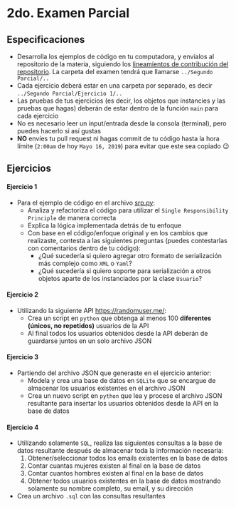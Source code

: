 # 2do. Examen Parcial

## Especificaciones

* Desarrolla los ejemplos de código en tu computadora, y envíalos al repositorio de la materia, siguiendo los [lineamientos de contribución del repositorio](https://github.com/AnhellO/DAS_Sistemas#contributing). La carpeta del examen tendrá que llamarse `../Segundo Parcial/..`
* Cada ejercicio deberá estar en una carpeta por separado, es decir `../Segundo Parcial/Ejercicio 1/..`
* Las pruebas de tus ejercicios (es decir, los objetos que instancies y las pruebas que hagas) deberán de estar dentro de la función `main` para cada ejercicio
* No es necesario leer un input/entrada desde la consola (terminal), pero puedes hacerlo si así gustas
* **NO** envíes tu pull request ni hagas commit de tu código hasta la hora límite (`2:00am` de hoy `Mayo 16, 2019`) para evitar que este sea copiado :wink:

## Ejercicios

#### Ejercicio 1

* Para el ejemplo de código en el archivo [srp.py](srp.py):
  * Analiza y refactoriza el código para utilizar el `Single Responsibility Principle` de manera correcta
  * Explica la lógica implementada detrás de tu enfoque
  * Con base en el código/enfoque original y en los cambios que realizaste, contesta a las siguientes preguntas (puedes contestarlas con comentarios dentro de tu código):
    * ¿Qué sucedería si quiero agregar otro formato de serialización más complejo como `XML` o `Yaml`?
    * ¿Qué sucedería si quiero soporte para serialización a otros objetos aparte de los instanciados por la clase `Usuario`?

#### Ejercicio 2

* Utilizando la siguiente API https://randomuser.me/:
  * Crea un script en `python` que obtenga al menos 100 **diferentes (únicos, no repetidos)** usuarios de la API
  * Al final todos los usuarios obtenidos desde la API deberán de guardarse juntos en un solo archivo JSON

#### Ejercicio 3

* Partiendo del archivo JSON que generaste en el ejercicio anterior:
  * Modela y crea una base de datos en `SQLite` que se encargue de almacenar los usuarios existentes en el archivo JSON
  * Crea un nuevo script en `python` que lea y procese el archivo JSON resultante para insertar los usuarios obtenidos desde la API en la base de datos

#### Ejercicio 4

* Utilizando solamente `SQL`, realiza las siguientes consultas a la base de datos resultante después de almacenar toda la información necesaria:
  1. Obtener/seleccionar todos los emails existentes en la base de datos
  2. Contar cuantas mujeres existen al final en la base de datos
  3. Contar cuantos hombres existen al final en la base de datos
  4. Obtener todos usuarios existentes en la base de datos mostrando solamente su nombre completo, su email, y su dirección
* Crea un archivo `.sql` con las consultas resultantes